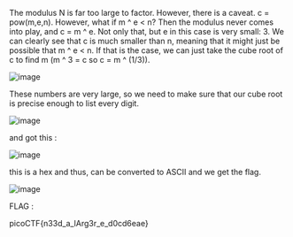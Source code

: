 
 The modulus N is far too large to factor. However, there is a caveat. c = pow(m,e,n). 
 However, what if m ^ e < n? Then the modulus never comes into play, and c = m ^ e. Not only that, but e in this case is very small: 3.
 We can clearly see that c is much smaller than n, meaning that it might just be possible that m ^ e < n. If that is the case, we can just take the cube root of c to find m (m ^ 3 = c so c = m ^ (1/3)).

 ![image](https://github.com/parthhhhh21/picoCTF-writeups/assets/148140667/45732edd-256f-4447-b15e-b72a4127de9b)


These numbers are very large, so we need to make sure that our cube root is precise enough to list every digit.

![image](https://github.com/parthhhhh21/picoCTF-writeups/assets/148140667/338718dd-0bc4-40ec-8572-301999c8975e)

and got this :


![image](https://github.com/parthhhhh21/picoCTF-writeups/assets/148140667/78e9337e-78cb-41ce-bebe-a74adf264bea)



this is a hex and thus, can be converted to ASCII and we get the flag.



![image](https://github.com/parthhhhh21/picoCTF-writeups/assets/148140667/866ade4b-dff5-4c96-b8f3-5ac36583efce)



FLAG :

picoCTF{n33d_a_lArg3r_e_d0cd6eae}







